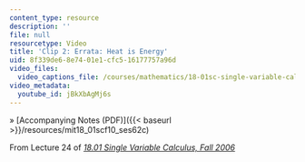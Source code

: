 ```yaml
---
content_type: resource
description: ''
file: null
resourcetype: Video
title: 'Clip 2: Errata: Heat is Energy'
uid: 8f339de6-8e74-01e1-cfc5-16177757a96d
video_files:
  video_captions_file: /courses/mathematics/18-01sc-single-variable-calculus-fall-2010/unit-3-the-definite-integral-and-its-applications/part-c-average-value-probability-and-numerical-integration/session-62-integrals-and-probability/clip-2-errata-heat-is-energy/jBkXbAgMj6s.vtt
video_metadata:
  youtube_id: jBkXbAgMj6s
---
```


» [Accompanying Notes (PDF)]({{< baseurl >}}/resources/mit18_01scf10_ses62c)

From Lecture 24 of [_18.01 Single Variable Calculus, Fall 2006_](/courses/18-01-single-variable-calculus-fall-2006/pages/video-lectures)